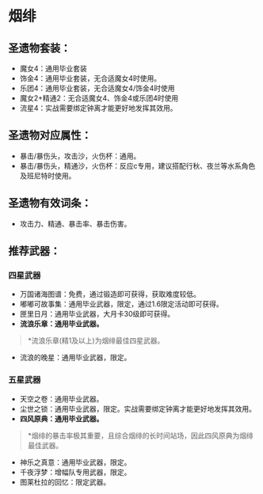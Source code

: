 # 烟绯

## 圣遗物套装：
- 魔女4：通用毕业套装
- 饰金4：通用毕业套装，无合适魔女4时使用。
- 乐团4：通用毕业套装，无合适魔女4/饰金4时使用
- 魔女2+精通2：无合适魔女4、饰金4或乐团4时使用
- 流星4：实战需要绑定钟离才能更好地发挥其效用。

## 圣遗物对应属性：
- 暴击/暴伤头，攻击沙，火伤杯：通用。
- 暴击/暴伤头，精通沙，火伤杯：反应c专用，建议搭配行秋、夜兰等水系角色及班尼特时使用。

## 圣遗物有效词条：
- 攻击力、精通、暴击率、暴击伤害。

## 推荐武器：
### 四星武器
- 万国诸海图谱：免费，通过锻造即可获得，获取难度较低。
- 嘟嘟可故事集：通用毕业武器，限定，通过1.6限定活动即可获得。
- 匣里日月：通用毕业武器，大月卡30级即可获得。
- **流浪乐章：通用毕业武器。**

> \*流浪乐章(精1及以上)为烟绯最佳四星武器。

- 流浪的晚星：通用毕业武器，限定。

### 五星武器
- 天空之卷：通用毕业武器。
- 尘世之锁：通用毕业武器，限定。实战需要绑定钟离才能更好地发挥其效用。
- **四风原典：通用毕业武器。**

> \*烟绯的暴击率极其重要，且综合烟绯的长时间站场，因此四风原典为烟绯最佳武器。

- 神乐之真意：通用毕业武器，限定。
- 千夜浮梦：增幅队专用武器，限定。
- 图莱杜拉的回忆：限定武器。
